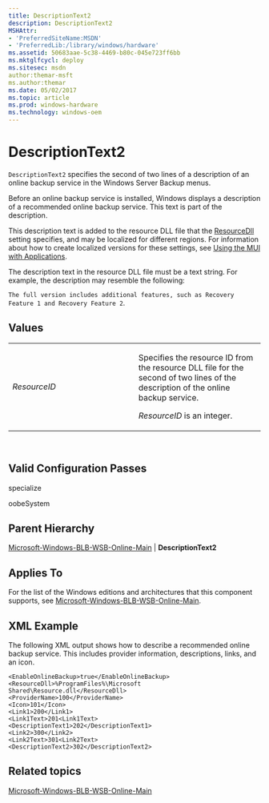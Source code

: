 ```yaml
---
title: DescriptionText2
description: DescriptionText2
MSHAttr:
- 'PreferredSiteName:MSDN'
- 'PreferredLib:/library/windows/hardware'
ms.assetid: 50683aae-5c38-4469-b80c-045e723ff6bb
ms.mktglfcycl: deploy
ms.sitesec: msdn
author:themar-msft
ms.author:themar
ms.date: 05/02/2017
ms.topic: article
ms.prod: windows-hardware
ms.technology: windows-oem
---
```


# DescriptionText2


`DescriptionText2` specifies the second of two lines of a description of an online backup service in the Windows Server Backup menus.

Before an online backup service is installed, Windows displays a description of a recommended online backup service. This text is part of the description.

This description text is added to the resource DLL file that the [ResourceDll](microsoft-windows-blb-wsb-online-main-resourcedll.md) setting specifies, and may be localized for different regions. For information about how to create localized versions for these settings, see [Using the MUI with Applications](http://go.microsoft.com/fwlink/p/?linkid=247425).

The description text in the resource DLL file must be a text string. For example, the description may resemble the following:

`The full version includes additional features, such as Recovery Feature 1 and Recovery Feature 2`.

## Values


<table>
<colgroup>
<col width="50%" />
<col width="50%" />
</colgroup>
<tbody>
<tr class="odd">
<td><p><em>ResourceID</em></p></td>
<td><p>Specifies the resource ID from the resource DLL file for the second of two lines of the description of the online backup service.</p>
<p><em>ResourceID</em> is an integer.</p></td>
</tr>
</tbody>
</table>

 

## Valid Configuration Passes


specialize

oobeSystem

## Parent Hierarchy


[Microsoft-Windows-BLB-WSB-Online-Main](microsoft-windows-blb-wsb-online-main.md) | **DescriptionText2**

## Applies To


For the list of the Windows editions and architectures that this component supports, see [Microsoft-Windows-BLB-WSB-Online-Main](microsoft-windows-blb-wsb-online-main.md).

## XML Example


The following XML output shows how to describe a recommended online backup service. This includes provider information, descriptions, links, and an icon.

```
<EnableOnlineBackup>true</EnableOnlineBackup>
<ResourceDll>%ProgramFiles%\Microsoft Shared\Resource.dll</ResourceDll>
<ProviderName>100</ProviderName>
<Icon>101</Icon>
<Link1>200</Link1>
<Link1Text>201<Link1Text>
<DescriptionText1>202</DescriptionText1>
<Link2>300</Link2>
<Link2Text>301<Link2Text>
<DescriptionText2>302</DescriptionText2>
```

## Related topics


[Microsoft-Windows-BLB-WSB-Online-Main](microsoft-windows-blb-wsb-online-main.md)

 

 








